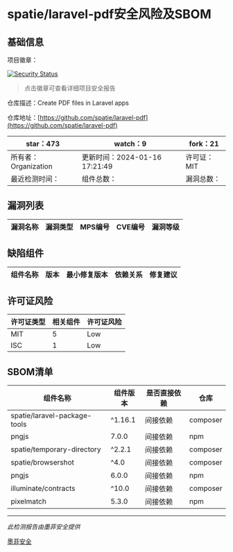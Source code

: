 # spatie/laravel-pdf安全风险及SBOM

## 基础信息

项目徽章：

[![Security Status](https://www.murphysec.com/platform3/v31/badge/1748421105052889088.svg)](https://www.murphysec.com/console/report/1739364319298138112/1748421105052889088)

> 点击徽章可查看详细项目安全报告

仓库描述：Create PDF files in Laravel apps

仓库地址：[https://github.com/spatie/laravel-pdf](https://github.com/spatie/laravel-pdf)

| star：473 | watch：9 | fork：21 |
| ----------- | -------------- | ------------ |
| 所有者：Organization | 更新时间：2024-01-16 17:21:49 | 许可证：MIT |
| 最近检测时间： | 组件总数： | 漏洞总数： |




## 漏洞列表

| 漏洞名称 | 漏洞类型 | MPS编号 | CVE编号 | 漏洞等级 |
| ------- | ------ | ------- | ------ | ----- |





## 缺陷组件

| 组件名称 | 版本 | 最小修复版本 | 依赖关系 | 修复建议 |
| -------- | ---- | ------------ | -------- | -------- |





## 许可证风险

| 许可证类型 | 相关组件 | 许可证风险 |
| ---------- | -------- | ---------- |
|MIT|5|Low|
|ISC|1|Low|




## SBOM清单

| 组件名称 | 组件版本 | 是否直接依赖 | 仓库 |
| -------- | -------- | ------------ | ---- |
|spatie/laravel-package-tools|^1.16.1|间接依赖|composer|
|pngjs|7.0.0|间接依赖|npm|
|spatie/temporary-directory|^2.2.1|间接依赖|composer|
|spatie/browsershot|^4.0|间接依赖|composer|
|pngjs|6.0.0|间接依赖|npm|
|illuminate/contracts|^10.0|间接依赖|composer|
|pixelmatch|5.3.0|间接依赖|npm|


------

*此检测报告由墨菲安全提供*

[墨菲安全](www.murphysec.com)